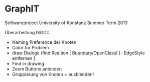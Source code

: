 GraphIT
=======

Softwareproject University of Konstanz Summer Term 2013

Überarbeitung ISGCI:
   - Naming Preference der Knoten
   - Color for Problem
   - draw Dialoge (find Realtion | Boundary/OpenClass)
  [- EdgeStyle entfernen ]
   - Find in drawing
   - Zoom Buttons anbinden
   - Gruppierung von Knoten + ausblenden!
   
